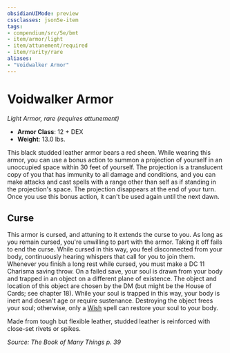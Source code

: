 ```yaml
---
obsidianUIMode: preview
cssclasses: json5e-item
tags:
- compendium/src/5e/bmt
- item/armor/light
- item/attunement/required
- item/rarity/rare
aliases: 
- "Voidwalker Armor"
---
```

# Voidwalker Armor
*Light Armor, rare (requires attunement)*  

- **Armor Class**: 12 + DEX
- **Weight**: 13.0 lbs.

This black studded leather armor bears a red sheen. While wearing this armor, you can use a bonus action to summon a projection of yourself in an unoccupied space within 30 feet of yourself. The projection is a translucent copy of you that has immunity to all damage and conditions, and you can make attacks and cast spells with a range other than self as if standing in the projection's space. The projection disappears at the end of your turn. Once you use this bonus action, it can't be used again until the next dawn.

## Curse

This armor is cursed, and attuning to it extends the curse to you. As long as you remain cursed, you're unwilling to part with the armor. Taking it off fails to end the curse. While cursed in this way, you feel disconnected from your body, continuously hearing whispers that call for you to join them. Whenever you finish a long rest while cursed, you must make a DC 11 Charisma saving throw. On a failed save, your soul is drawn from your body and trapped in an object on a different plane of existence. The object and location of this object are chosen by the DM (but might be the House of Cards; see chapter 18). While your soul is trapped in this way, your body is inert and doesn't age or require sustenance. Destroying the object frees your soul; otherwise, only a [Wish](5E2014官方资源/spells/wish.md) spell can restore your soul to your body.

Made from tough but flexible leather, studded leather is reinforced with close-set rivets or spikes.

*Source: The Book of Many Things p. 39*